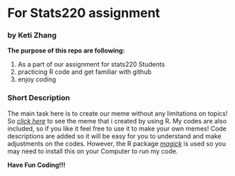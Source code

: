 # For Stats220 assignment
### by Keti Zhang

**The purpose of this repo are following:**
1. As a part of our assignment for stats220 Students
2. practicing R code and get familiar with github
3. enjoy coding

### Short Description
The main task here is to create our meme without any limitations on topics! So [*click here*](https://nelson-ux.github.io/stats220/) to see the meme that i created by using R. My codes are also included, so if you like it feel free to use it to make your own memes! Code descriptions are added so it will be easy for you to understand and make adjustments on the codes. However, the R package [*magick*](https://cran.r-project.org/web/packages/magick/vignettes/intro.html) is used so you may need to install this on your Computer to run my code. 

**Have Fun Coding!!!**
